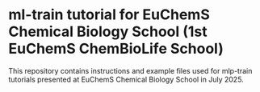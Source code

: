 # ml-train tutorial for EuChemS Chemical Biology School (1st EuChemS ChemBioLife School)

This repository contains instructions and example files used for mlp-train tutorials
presented at EuChemS Chemical Biology School in July 2025.
